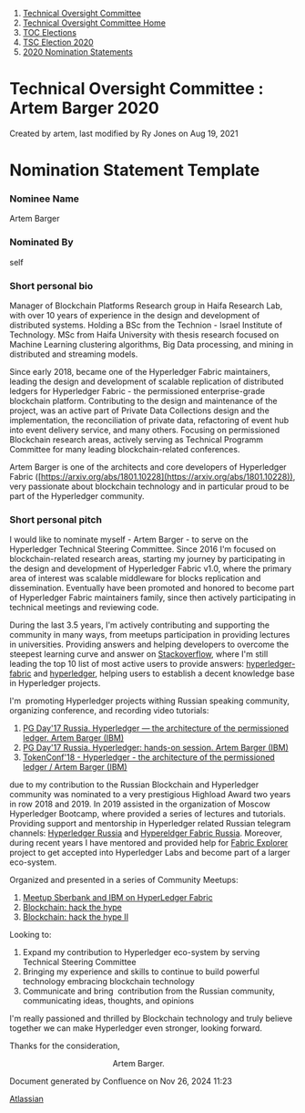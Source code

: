 1. [Technical Oversight Committee](index.html)
2. [Technical Oversight Committee Home](Technical-Oversight-Committee-Home_21430274.html)
3. [TOC Elections](TOC-Elections_21448771.html)
4. [TSC Election 2020](TSC-Election-2020_21434260.html)
5. [2020 Nomination Statements](2020-Nomination-Statements_21451712.html)

# Technical Oversight Committee : Artem Barger 2020

Created by artem, last modified by Ry Jones on Aug 19, 2021

# Nomination Statement Template

### Nominee Name

Artem Barger

### Nominated By

self

### Short personal bio

Manager of Blockchain Platforms Research group in Haifa Research Lab, with over 10 years of experience in the design and development of distributed systems. Holding a BSc from the Technion - Israel Institute of Technology. MSc from Haifa University with thesis research focused on Machine Learning clustering algorithms, Big Data processing, and mining in distributed and streaming models.

Since early 2018, became one of the Hyperledger Fabric maintainers, leading the design and development of scalable replication of distributed ledgers for Hyperledger Fabric - the permissioned enterprise-grade blockchain platform. Contributing to the design and maintenance of the project, was an active part of Private Data Collections design and the implementation, the reconciliation of private data, refactoring of event hub into event delivery service, and many others. Focusing on permissioned Blockchain research areas, actively serving as Technical Programm Committee for many leading blockchain-related conferences.

Artem Barger is one of the architects and core developers of Hyperledger Fabric ([https://arxiv.org/abs/1801.10228](https://arxiv.org/abs/1801.10228)), very passionate about blockchain technology and in particular proud to be part of the Hyperledger community.

### Short personal pitch

I would like to nominate myself - Artem Barger - to serve on the Hyperledger Technical Steering Committee. Since 2016 I'm focused on blockchain-related research areas, starting my journey by participating in the design and development of Hyperledger Fabric v1.0, where the primary area of interest was scalable middleware for blocks replication and dissemination. Eventually have been promoted and honored to become part of Hyperledger Fabric maintainers family, since then actively participating in technical meetings and reviewing code.

During the last 3.5 years, I'm actively contributing and supporting the community in many ways, from meetups participation in providing lectures in universities. Providing answers and helping developers to overcome the steepest learning curve and answer on [Stackoverflow](https://stackoverflow.com/users/104014/artem-barger), where I'm still leading the top 10 list of most active users to provide answers: [hyperledger-fabric](https://stackoverflow.com/tags/hyperledger-fabric/topusers) and [hyperledger](https://stackoverflow.com/tags/hyperledger/topusers), helping users to establish a decent knowledge base in Hyperledger projects.

I'm  promoting Hyperledger projects withing Russian speaking community, organizing conference, and recording video tutorials:

1. [PG Day'17 Russia. Hyperledger — the architecture of the permissioned ledger. Artem Barger (IBM)](https://www.youtube.com/watch?v=7hy8QvfAnn0)
2. [PG Day'17 Russia. Hyperledger: hands-on session. Artem Barger (IBM)](https://www.youtube.com/watch?v=IyNffhRII48)
3. [TokenConf'18 - Hyperledger - the architecture of the permissioned ledger / Artem Barger (IBM)]()

due to my contribution to the Russian Blockchain and Hyperledger community was nominated to a very prestigious Highload Award two years in row 2018 and 2019. In 2019 assisted in the organization of Moscow Hyperledger Bootcamp, where provided a series of lectures and tutorials. Providing support and mentorship in Hyperledger related Russian telegram channels: [Hyperledger Russia](https://t.me/hyperledger_russia) and [Hypereldger Fabric Russia](https://t.me/hlbootcamp). Moreover, during recent years I have mentored and provided help for [Fabric Explorer](https://github.com/hyperledger-labs/fabex) project to get accepted into Hyperledger Labs and become part of a larger eco-system.

Organized and presented in a series of Community Meetups:

1. [Meetup Sberbank and IBM on HyperLedger Fabric](https://sudonull.com/post/14340-Mitap-Sberbank-and-IBM-on-HyperLedger-Fabric)
2. [Blockchain: hack the hype](https://www.meetup.com/Blockchain-evolution-or-revolution/events/244627576/)
3. [Blockchain: hack the hype II](https://www.meetup.com/Blockchain-evolution-or-revolution/events/246859640/)

Looking to:

1. Expand my contribution to Hyperledger eco-system by serving Technical Steering Committee
2. Bringing my experience and skills to continue to build powerful technology embracing blockchain technology
3. Communicate and bring  contribution from the Russian community, communicating ideas, thoughts, and opinions

I'm really passioned and thrilled by Blockchain technology and truly believe together we can make Hyperledger even stronger, looking forward.

Thanks for the consideration,

                                              Artem Barger.

Document generated by Confluence on Nov 26, 2024 11:23

[Atlassian](http://www.atlassian.com/)
